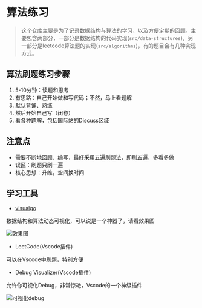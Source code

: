 # 算法练习

> 这个仓库主要是为了记录数据结构与算法的学习，以及方便定期的回顾。主要包含两部分，一部分是数据结构的代码实现(`src/data-structures`)，另一部分是leetcode算法题的实现(`src/algorithms`)，有的题目会有几种实现方式。

## 算法刷题练习步骤

1. 5-10分钟：读题和思考
2. 有思路：自己开始做和写代码；不然，马上看题解
3. 默认背诵、熟练
4. 然后开始自己写（闭卷）
5. 看各种题解，包括国际站的Discuss区域

## 注意点

* 需要不断地回顾、编写，最好采用五遍刷题法，即刷五遍，多看多做
* 误区：刷题只刷一遍
* 核心思想：升维，空间换时间 

## 学习工具

* [visualgo](https://visualgo.net/zh)

数据结构和算法动态可视化，可以说是一个神器了，请看效果图

![效果图](https://tva1.sinaimg.cn/large/0081Kckwly1glxmk4ihgeg30xc0rmnpm.gif)


* LeetCode(Vscode插件)

可以在Vscode中刷题，特别方便

* Debug Visualizer(Vscode插件)

允许你可视化Debug，非常惊艳，Vscode的一个神级插件

![可视化debug](https://imgconvert.csdnimg.cn/aHR0cHM6Ly9tbWJpei5xcGljLmNuL21tYml6X2dpZi9LbVhQS0ExOWdXaWNJQ3dEMldiT0xpYTFMdWJCazNnbVdIRmtONGlhZ1J1RkZEbWNWbEI5T3RYWm9YVGc0SVBBOVM0bTM2cEJjZFdobTB3MnpjYWZRNU93QS82NDA?x-oss-process=image/format,png)
